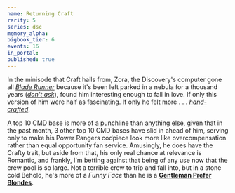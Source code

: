 ```yaml
---
name: Returning Craft
rarity: 5
series: dsc
memory_alpha:
bigbook_tier: 6
events: 16
in_portal:
published: true
---
```


In the minisode that Craft hails from, Zora, the Discovery's computer gone all [_Blade Runner_](https://www.youtube.com/watch?v=2WPta4nioIU) because it's been left parked in a nebula for a thousand years ([_don't ask_](https://youtu.be/ZAbx2fp_q4A?t=21)), found him interesting enough to fall in love. If only this version of him were half as fascinating. If only he felt more . . . [_hand-crafted_](https://www.youtube.com/watch?v=pSg_6T8HrRg).

A top 10 CMD base is more of a punchline than anything else, given that in the past month, 3 other top 10 CMD bases have slid in ahead of him, serving only to make his Power Rangers codpiece look more like overcompensation rather than equal opportunity fan service. Amusingly, he does have the Crafty trait, but aside from that, his only real chance at relevance is Romantic, and frankly, I'm betting against that being of any use now that the crew pool is so large. Not a terrible crew to trip and fall into, but in a stone cold Behold, he's more of a  _Funny Face_  than he is a  [__Gentleman Prefer Blondes__](https://youtu.be/bfsnebJd-BI?t=144).
